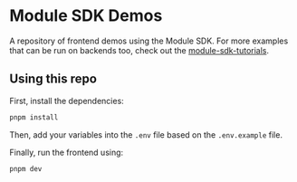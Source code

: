 # Module SDK Demos

A repository of frontend demos using the Module SDK. For more examples that can be run on backends too, check out the [module-sdk-tutorials](https://github.com/rhinestonewtf/module-sdk-tutorials).

## Using this repo

First, install the dependencies:

```sh
pnpm install
```

Then, add your variables into the `.env` file based on the `.env.example` file.

Finally, run the frontend using:

```sh
pnpm dev
```
